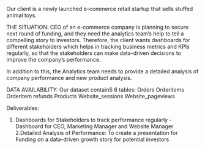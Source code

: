 Our client is a newly launched e-commerce retail startup that sells stuffed 
animal toys. 

THE SITUATION: 
CEO of an e-commerce company  is planning to secure next round of 
funding, and they need the analytics team’s help to tell a compelling story to 
investors. Therefore, the client wants dashboards for different stakeholders 
which helps in tracking business metrics and KPIs regularly, so that the 
stakeholders can make data-driven decisions to improve the company’s 
performance.

In addition to this, the Analytics team needs to provide a detailed analysis of 
company performance and new product analysis.

DATA AVAILABILITY:
Our dataset containS 6 tables:
Orders
Orderitems
Orderitem refunds
Products
Website_sessions
Website_pageviews

Deliverables:
1. Dashboards for Stakeholders to track performance regularly - Dashboard for CEO, Marketing Manager and Website Manager
2.Detailed Analysis of Performance: To create a presentation for Funding on a data-driven growth story for potential investors
